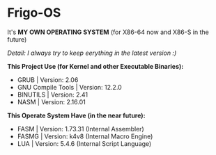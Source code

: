 # Frigo-OS
It's **MY OWN OPERATING SYSTEM** (for X86-64 now and X86-S in the future)

*Detail: I always try to keep eerything in the latest version :)*

**This Project Use (for Kernel and other Executable Binaries):**
 - GRUB | Version: 2.06
 - GNU Compile Tools | Version: 12.2.0
 - BINUTILS | Version: 2.41
 - NASM | Version: 2.16.01

**This Operate System Have (in the near future):**
 - FASM | Version: 1.73.31 (Internal Assembler)
 - FASMG | Version: k4v8 (Internal Macro Engine)
 - LUA | Version: 5.4.6 (Internal Script Language)
